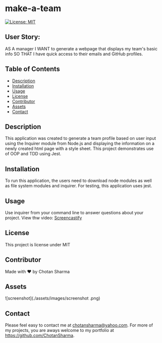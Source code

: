 # make-a-team

[![License: MIT](https://img.shields.io/badge/License-MIT-yellow.svg)](https://opensource.org/licenses/MIT)

## User Story:
AS A manager
I WANT to generate a webpage that displays my team's basic info
SO THAT I have quick access to their emails and GitHub profiles.

## Table of Contents
* [Description](#description)
* [Installation](#installation)
* [Usage](#usage)
* [License](#license)
* [Contributor](#contributor)
* [Assets](#assets)
* [Contact](#contact)

## Description
This application was created to generate a team profile based on user input using the Inquirer module from Node.js and displaying the information on a newly created html page with a style sheet. This project demonstrates use of OOP and TDD using Jest. 

## Installation 
To run this application, the users need to download node modules as well as file system modules and inquirer. For testing, this application uses jest.
## Usage 
Use inquirer from your command line to answer questions about your project.
View thw video: [Screencastify](https://watch.screencastify.com/v/5gYGffEkyuA4TEJQ4axo)
## License 
This project is license under MIT
## Contributor
Made with ❤️ by Chotan Sharma
## Assets
![screenshot](./assets/images/screenshot .png)
## Contact
Please  feel easy to contact me at chotansharma@yahoo.com. For more of my projects, you are aways welcome to my portfolio at https://github.com/ChotanSharma.